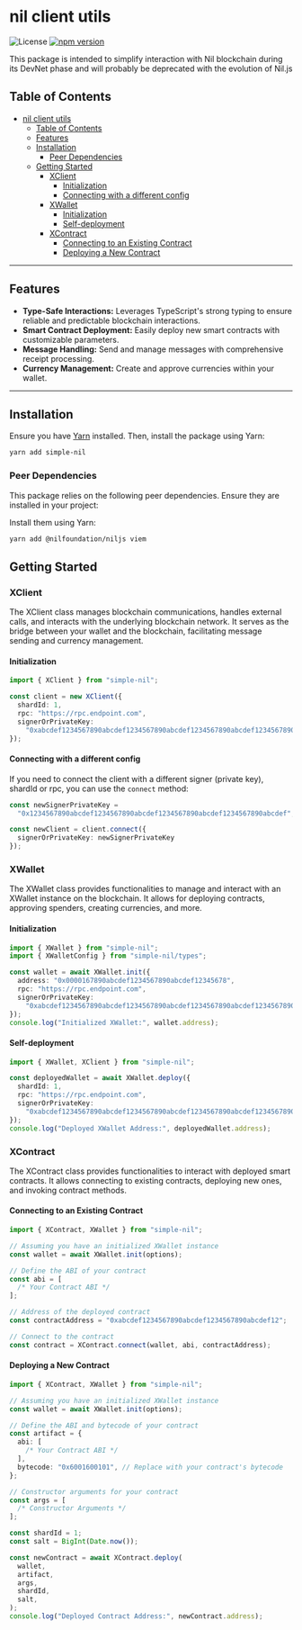 # nil client utils

![License](https://img.shields.io/badge/License-MIT-yellow.svg)
[![npm version](https://img.shields.io/npm/v/simple-nil.svg)](https://www.npmjs.com/package/simple-nil)


This package is intended to simplify interaction with Nil blockchain during its DevNet phase and will probably be deprecated with the evolution of Nil.js

## Table of Contents

- [nil client utils](#nil-client-utils)
  - [Table of Contents](#table-of-contents)
  - [Features](#features)
  - [Installation](#installation)
    - [Peer Dependencies](#peer-dependencies)
  - [Getting Started](#getting-started)
    - [XClient](#xclient)
      - [Initialization](#initialization)
      - [Connecting with a different config](#connecting-with-a-different-config)
    - [XWallet](#xwallet)
      - [Initialization](#initialization-1)
      - [Self-deployment](#self-deployment)
    - [XContract](#xcontract)
      - [Connecting to an Existing Contract](#connecting-to-an-existing-contract)
      - [Deploying a New Contract](#deploying-a-new-contract)

---

## Features

- **Type-Safe Interactions:** Leverages TypeScript's strong typing to ensure reliable and predictable blockchain interactions.
- **Smart Contract Deployment:** Easily deploy new smart contracts with customizable parameters.
- **Message Handling:** Send and manage messages with comprehensive receipt processing.
- **Currency Management:** Create and approve currencies within your wallet.

---

## Installation

Ensure you have [Yarn](https://yarnpkg.com/) installed. Then, install the package using Yarn:

```bash
yarn add simple-nil
```

### Peer Dependencies

This package relies on the following peer dependencies. Ensure they are installed in your project:

Install them using Yarn:

```sh
yarn add @nilfoundation/niljs viem
```

## Getting Started

### XClient

The XClient class manages blockchain communications, handles external calls, and interacts with the underlying blockchain network. It serves as the bridge between your wallet and the blockchain, facilitating message sending and currency management.

#### Initialization

```ts
import { XClient } from "simple-nil";

const client = new XClient({
  shardId: 1,
  rpc: "https://rpc.endpoint.com",
  signerOrPrivateKey:
    "0xabcdef1234567890abcdef1234567890abcdef1234567890abcdef1234567890",
});
```

#### Connecting with a different config

If you need to connect the client with a different signer (private key), shardId or rpc, you can use the `connect` method:

```ts
const newSignerPrivateKey =
  "0x1234567890abcdef1234567890abcdef1234567890abcdef1234567890abcdef";

const newClient = client.connect({
  signerOrPrivateKey: newSignerPrivateKey
});
```

### XWallet

The XWallet class provides functionalities to manage and interact with an XWallet instance on the blockchain. It allows for deploying contracts, approving spenders, creating currencies, and more.

#### Initialization

```ts
import { XWallet } from "simple-nil";
import { XWalletConfig } from "simple-nil/types";

const wallet = await XWallet.init({
  address: "0x0000167890abcdef1234567890abcdef12345678",
  rpc: "https://rpc.endpoint.com",
  signerOrPrivateKey:
    "0xabcdef1234567890abcdef1234567890abcdef1234567890abcdef1234567890"
});
console.log("Initialized XWallet:", wallet.address);
```

#### Self-deployment

```ts
import { XWallet, XClient } from "simple-nil";

const deployedWallet = await XWallet.deploy({
  shardId: 1,
  rpc: "https://rpc.endpoint.com",
  signerOrPrivateKey:
    "0xabcdef1234567890abcdef1234567890abcdef1234567890abcdef1234567890",
});
console.log("Deployed XWallet Address:", deployedWallet.address);
```

### XContract

The XContract class provides functionalities to interact with deployed smart contracts. It allows connecting to existing contracts, deploying new ones, and invoking contract methods.

#### Connecting to an Existing Contract

```ts
import { XContract, XWallet } from "simple-nil";

// Assuming you have an initialized XWallet instance
const wallet = await XWallet.init(options);

// Define the ABI of your contract
const abi = [
  /* Your Contract ABI */
];

// Address of the deployed contract
const contractAddress = "0xabcdef1234567890abcdef1234567890abcdef12";

// Connect to the contract
const contract = XContract.connect(wallet, abi, contractAddress);
```

#### Deploying a New Contract

```ts
import { XContract, XWallet } from "simple-nil";

// Assuming you have an initialized XWallet instance
const wallet = await XWallet.init(options);

// Define the ABI and bytecode of your contract
const artifact = {
  abi: [
    /* Your Contract ABI */
  ],
  bytecode: "0x6001600101", // Replace with your contract's bytecode
};

// Constructor arguments for your contract
const args = [
  /* Constructor Arguments */
];

const shardId = 1;
const salt = BigInt(Date.now());

const newContract = await XContract.deploy(
  wallet,
  artifact,
  args,
  shardId,
  salt,
);
console.log("Deployed Contract Address:", newContract.address);
```
